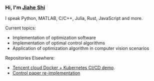 ### Hi, I'm [Jiahe Shi](https://sjhstone.cn)

I speak Python, MATLAB, C/C++, Julia, Rust, JavaScript and more.

Current topics:
* Implementation of optimization software
* Implementation of optimal control algorithms
* Application of optimization algorithm in computer vision scenarios

Repositories Elsewhere:
* [Tencent cloud Docker + Kubernetes CI/CD demo](https://sjhstone.coding.net/public/https-sjhstone-cn/landing_page/git/files).
* [Control paper re-implementation](https://sjhstone.coding.net/public/control/Formation_Control/git/files)

<!--
**sjhstone/sjhstone** is a ✨ _special_ ✨ repository because its `README.md` (this file) appears on your GitHub profile.

Here are some ideas to get you started:

- 🔭 I’m currently working on ...
- 🌱 I’m currently learning ...
- 👯 I’m looking to collaborate on ...
- 🤔 I’m looking for help with ...
- 💬 Ask me about ...
- 📫 How to reach me: ...
- 😄 Pronouns: ...
- ⚡ Fun fact: ...
-->
